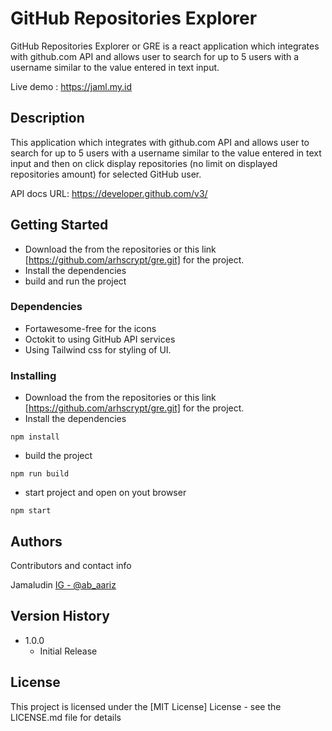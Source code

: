 # GitHub Repositories Explorer

GitHub Repositories Explorer or GRE is a react application which integrates with github.com API and allows user to search for up to 5 users with a username similar to the value entered in text input.

Live demo : https://jaml.my.id

## Description

This application which integrates with github.com API and allows user to search for up
to 5 users with a username similar to the value entered in text input and then on click display repositories
(no limit on displayed repositories amount) for selected GitHub user.

API docs URL: https://developer.github.com/v3/

## Getting Started

- Download the from the repositories or this link [https://github.com/arhscrypt/gre.git] for the project.
- Install the dependencies
- build and run the project

### Dependencies

- Fortawesome-free for the icons
- Octokit to using GitHub API services
- Using Tailwind css for styling of UI.

### Installing

- Download the from the repositories or this link [https://github.com/arhscrypt/gre.git] for the project.
- Install the dependencies

```
npm install
```

- build the project

```
npm run build
```

- start project and open on yout browser

```
npm start
```

## Authors

Contributors and contact info

Jamaludin
[IG - @ab_aariz](https://www.instagram.com/ab_aariz/)

## Version History

- 1.0.0
  - Initial Release

## License

This project is licensed under the [MIT License] License - see the LICENSE.md file for details
